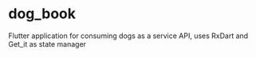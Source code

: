 # dog_book
 Flutter application for consuming dogs as a service API, uses RxDart and Get_it as state manager
